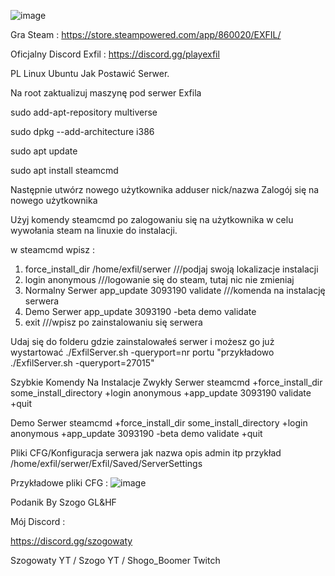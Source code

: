 ![image](https://github.com/user-attachments/assets/490f33d6-edc5-4214-9177-3fcca5f71407)

Gra Steam :
https://store.steampowered.com/app/860020/EXFIL/

Oficjalny Discord Exfil :
https://discord.gg/playexfil





PL Linux  Ubuntu Jak Postawić Serwer.

Na root zaktualizuj maszynę pod serwer Exfila

sudo add-apt-repository multiverse

sudo dpkg --add-architecture i386

sudo apt update

sudo apt install steamcmd

Następnie utwórz  nowego użytkownika  adduser nick/nazwa
Zalogój się na nowego użytkownika

Użyj komendy steamcmd po zalogowaniu się na użytkownika w celu wywołania steam na linuxie do instalacji.

w steamcmd wpisz :
1.    force_install_dir /home/exfil/serwer  ///podjaj swoją lokalizacje instalacji
2.    login anonymous    ///logowanie się do steam, tutaj nic nie zmieniaj
3.    Normalny Serwer  app_update 3093190 validate   ///komenda na instalację serwera
4.    Demo Serwer   app_update 3093190 -beta demo validate
5.    exit   ///wpisz po zainstalowaniu się serwera

Udaj się do folderu gdzie zainstalowałeś serwer i możesz go już wystartować 
./ExfilServer.sh -queryport=nr portu  "przykładowo  ./ExfilServer.sh -queryport=27015"

Szybkie Komendy Na Instalacje 
 Zwykły Serwer    steamcmd +force_install_dir some_install_directory +login anonymous +app_update 3093190 validate +quit

 Demo Serwer      steamcmd +force_install_dir some_install_directory +login anonymous +app_update 3093190 -beta demo validate +quit  


Pliki CFG/Konfiguracja serwera jak nazwa opis admin itp  przykład /home/exfil/serwer/Exfil/Saved/ServerSettings

Przykładowe pliki CFG :
![image](https://github.com/user-attachments/assets/6064cd8f-7d25-4655-b4b6-522c4895db44)

Podanik By Szogo GL&HF

Mój Discord :

https://discord.gg/szogowaty

Szogowaty YT / Szogo YT / Shogo_Boomer Twitch
